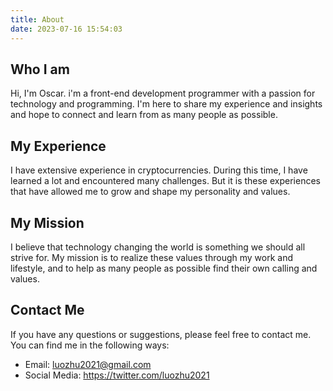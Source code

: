 ```yaml
---
title: About
date: 2023-07-16 15:54:03
---
```


## Who I am

Hi, I'm Oscar. i'm a front-end development programmer with a passion for technology and programming. I'm here to share my experience and insights and hope to connect and learn from as many people as possible.

## My Experience

I have extensive experience in cryptocurrencies. During this time, I have learned a lot and encountered many challenges. But it is these experiences that have allowed me to grow and shape my personality and values.

## My Mission

I believe that technology changing the world is something we should all strive for. My mission is to realize these values through my work and lifestyle, and to help as many people as possible find their own calling and values.

## Contact Me

If you have any questions or suggestions, please feel free to contact me. You can find me in the following ways:

- Email: luozhu2021@gmail.com
- Social Media: https://twitter.com/luozhu2021
